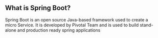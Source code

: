 ## What is Spring Boot?
Spring Boot is an open source Java-based framework used to create a micro Service. It is developed by Pivotal Team and is used to build stand-alone and production ready spring applications
